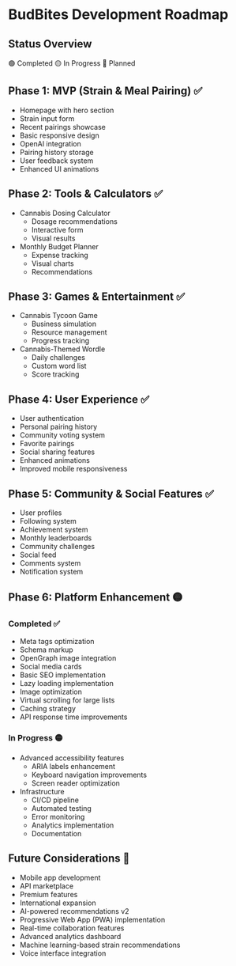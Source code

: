 # BudBites Development Roadmap

## Status Overview
🟢 Completed
🟡 In Progress
🔴 Planned

## Phase 1: MVP (Strain & Meal Pairing) ✅
- Homepage with hero section
- Strain input form
- Recent pairings showcase
- Basic responsive design
- OpenAI integration
- Pairing history storage
- User feedback system
- Enhanced UI animations

## Phase 2: Tools & Calculators ✅
- Cannabis Dosing Calculator
  - Dosage recommendations
  - Interactive form
  - Visual results
- Monthly Budget Planner
  - Expense tracking
  - Visual charts
  - Recommendations

## Phase 3: Games & Entertainment ✅
- Cannabis Tycoon Game
  - Business simulation
  - Resource management
  - Progress tracking
- Cannabis-Themed Wordle
  - Daily challenges
  - Custom word list
  - Score tracking

## Phase 4: User Experience ✅
- User authentication
- Personal pairing history
- Community voting system
- Favorite pairings
- Social sharing features
- Enhanced animations
- Improved mobile responsiveness

## Phase 5: Community & Social Features ✅
- User profiles
- Following system
- Achievement system
- Monthly leaderboards
- Community challenges
- Social feed
- Comments system
- Notification system

## Phase 6: Platform Enhancement 🟡
### Completed ✅
- Meta tags optimization
- Schema markup
- OpenGraph image integration
- Social media cards
- Basic SEO implementation
- Lazy loading implementation
- Image optimization
- Virtual scrolling for large lists
- Caching strategy
- API response time improvements

### In Progress 🟡
- Advanced accessibility features
  - ARIA labels enhancement
  - Keyboard navigation improvements
  - Screen reader optimization
- Infrastructure
  - CI/CD pipeline
  - Automated testing
  - Error monitoring
  - Analytics implementation
  - Documentation

## Future Considerations 🔴
- Mobile app development
- API marketplace
- Premium features
- International expansion
- AI-powered recommendations v2
- Progressive Web App (PWA) implementation
- Real-time collaboration features
- Advanced analytics dashboard
- Machine learning-based strain recommendations
- Voice interface integration